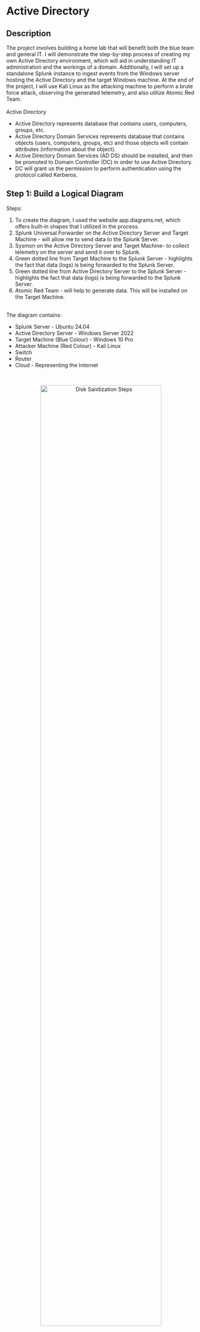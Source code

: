 # Active Directory

<h2>Description</h2>
The project involves building a home lab that will benefit both the blue team and general IT. I will demonstrate the step-by-step process of creating my own Active Directory environment, which will aid in understanding IT administration and the workings of a domain. Additionally, I will set up a standalone Splunk instance to ingest events from the Windows server hosting the Active Directory and the target Windows machine. At the end of the project, I will use Kali Linux as the attacking machine to perform a brute force attack, observing the generated telemetry, and also utilize Atomic Red Team.
<br /><br />
Active Directory
<ul>
  <li>Active Directory represents database that contains users, computers, groups, etc.</li>
  <li>Active Directory Domain Services represents database that contains objects (users, computers, groups, etc) and those objects will contain attributes (information about the object).</li>
  <li>Active Directory Domain Services (AD DS) should be installed, and then be promoted to Domain Controller (DC) in order to use Active Directory.</li>
  <li>DC will grant us the permission to perform authentication using the protocol called Kerberos.</li>
</ul>


<h2>Step 1: Build a Logical Diagram </h2>
Steps: <br />
<ol>
  <li>To create the diagram, I used the website app.diagrams.net, which offers built-in shapes that I utilized in the process.</li>
  <li>Splunk Universal Forwarder on the Active Directory Server and Target Machine - will allow me to send data to the Splunk Server.</li>
  <li>Sysmon on the Active Directory Server and Target Machine- to collect telemetry on the server and send it over to Splunk.</li>
  <li>Green dotted line from Target Machine to the Splunk Server - highlights the fact that data (logs) is being forwarded to the Splunk Server.</li>
  <li>Green dotted line from Active Directory Server to the Splunk Server - highlights the fact that data (logs) is being forwarded to the Splunk Server.</li>
  <li>Atomic Red Team - will help to generate data. This will be installed on the Target Machine.</li>
</ol> <br /> 
The diagram contains:<br />
<ul>
  <li>Splunk Server - Ubuntu 24.04</li>
  <li>Active Directory Server - Windows Server 2022</li>
  <li>Target Machine (Blue Colour) - Windows 10 Pro</li>
  <li>Attacker Machine (Red Colour) - Kali Linux</li>
  <li>Switch</li>
  <li>Router</li>
  <li>Cloud - Representing the Internet</li>
</ul>
<br />
<p align="center">
<img src="https://i.imgur.com/AO7JaMr.png" height="80%" width="80%" alt="Disk Sanitization Steps"/>
<br />

  
<h2>Step 2: Install Virtual Machines </h2>
OS to be installed:<br />
<ul>
  <li>Windows Server 2022</li>
  <li>Windows 10 Pro</li>
  <li>Kali Linux</li>
  <li>Ubuntu 24.04</li>
</ul>
Steps: <br />
<ol>
  <li>Download the ISO files of the OS mentioned above.</li>
    <p align="center">a. Windows 10 Pro<br />
    <img src="https://i.imgur.com/nd17Dn7.png" height="80%" width="80%" alt="Disk Sanitization Steps"/>
    <br />
    b. Kali Linux<br /><p align="center">
    <img src="https://i.imgur.com/RbGf5Ju.png" height="80%" width="80%" alt="Disk Sanitization Steps"/>
    <br />
    c. Windows Server 2022 <br /><p align="center">
    <img src="https://i.imgur.com/NTJigBn.png" height="80%" width="80%" alt="Disk Sanitization Steps"/>
    <br />
    <img src="https://i.imgur.com/DgMWyQr.png" height="80%" width="80%" alt="Disk Sanitization Steps"/>
    <br /><p align="left">
     * I have selected the 2nd option as it will offer a Desktop mode experience rather than a CLI. <br />
     * As the goal is to perform a simple active directory lab, there is no need to download the Datacentre version as it contains advanced features and can be useful if to host many virtual machines on it.<br />
    <p align="center"><img src="https://i.imgur.com/a68sHJG.png" height="80%" width="80%" alt="Disk Sanitization Steps"/>
    <br />
    <img src="https://i.imgur.com/C1zRs3h.png" height="80%" width="80%" alt="Disk Sanitization Steps"/>
    <br />
    d. Ubuntu 24.04 <br />
    <p align="left"> * In comparison to the other OS, I have set the Ubuntu Server to contain 8GB of RAM, 2 Processors and a Disk Size of 100GB as this represents the Splunk Server and it will ingest a lot of data (from AD Server and Target Machine) and I will be running searches on it. <br />
    <p align="center">
    <img src="https://i.imgur.com/xgdes8W.png" height="80%" width="80%" alt="Disk Sanitization Steps"/>
    <br />
    <p align="left"> 
      * Command: sudo apt-get update && sudo apt-get upgrade -y <br />
      * This command will update and upgrade all the repositories. <br />
    <p align="center">
    <img src="https://i.imgur.com/dx7jPjn.png" height="80%" width="80%" alt="Disk Sanitization Steps"/>
    <br />
</ol>


<h2>Step 3: Install & Configure Software </h2>
Software to be installed: <br />
<ul>
  <li>Sysmon</li>
  <li>Splunk</li>
</ul>
Steps: <br />
<ol>
  <li>Setup NAT Network</li>
    <ul>
      <li>Set the network settings to NAT network to ensure that the virtual machines are set up to the same network and have internet access.</li>
      <li>Click Tools -> Bullet points -> Network -> NAT Networks -> Create -> Set the IPv4 Prefix to the one set up in the diagram -> Apply</li>
    </ul>
    <p align="center">
      <img src="https://i.imgur.com/JrSuq75.png" height="80%" width="80%" alt="Disk Sanitization Steps"/>
    <br /> <p align="left">
  <li>Change the machines network settings to NatNetwork</li>
    <ul>
      <li>Splunk -> Settings -> Network -> Change "Attached to" from NAT to NAT Network -> OK</li>
    </ul>
      <p align="center">
        <img src="https://i.imgur.com/MPYDyiF.png" height="80%" width="80%" alt="Disk Sanitization Steps"/>
      <br /> <p align="left">
  <li>Setup Splunk Server</li>
     <ul>
        <li>On the diagram I setup the static IP to 192.168.10.0/24</li>
        <li>Setp up a static IP on the Splunk server to reflect the diagram IP.</li>
          <p align="center">
            <img src="https://i.imgur.com/VJAFvgv.png" height="80%" width="80%" alt="Disk Sanitization Steps"/>
          <br /> <p align="left">
        <li>Set DHCP from true to no, as we don't want any DHCP as the server requires to have a set IP.</li>
        <li>Add "addresses:[192.168.10.10/24]". This sets the IP address of the server.</li>
        <li>Add "nameserver:   addresses:[8.8.8.8]". This contains the DNS IP that I want to set up.</li>
        <li>Add "routes:   -to: default     via:192.168.10.1" which adds a default route through the gateway.</li>
          <p align="center">
            <img src="https://i.imgur.com/ZDBOZ1y.png" height="80%" width="80%" alt="Disk Sanitization Steps"/>
          <br /> <p align="left">
        <li>Configure the changes by running sudo netplan apply.</li>
        <li>Use command "ip a" to check if the IP address has changed to the one I wanted.</li>
        <li>Run ping command on google.com to check if the connection has been established with ip 8.8.8.8 - google ip address.</li>
            <p align="center">
              <img src="https://i.imgur.com/IiZAt7h.png" height="80%" width="80%" alt="Disk Sanitization Steps"/>
            <br /> <p align="left">
        <li>Create a splunk account on splunk.com.</li>
        <li>Get the Splunk Enterprise free trial. Select Linux download and download the .deb file.</li>
        <li>Install guest add-ons for virtual box.</li>
              <p align="center">
                <img src="https://i.imgur.com/00uBOGy.png" height="80%" width="80%" alt="Disk Sanitization Steps"/>
              <br /> <p align="left">
        <li>Click Devices -> Shared Folders -> Shared Folders settings</li>
        <li>Create new folder</li>
        <li>Reboot the machine by typing sudo reboot.</li>
              <p align="center">
                <img src="https://i.imgur.com/SrcEVTs.png" height="80%" width="80%" alt="Disk Sanitization Steps"/>
              <br /> <p align="left">
        <li>Add the user to the vbox SF group.</li>
        <li>Type sudo adduser ad vboxsf.</li>
        <li>Type sudo apt-get install virtualbox-guest-utils to install the guest utils.</li>
        <li>Reboot the machine and repeat the process of adding the new user.</li>
        <li>Create a new directory called share by typing mkdir share and mount it to the share directory.</li>
        <li>This has give us access to the folder that is on my machine so I can start to download the splunk enterprise.</li>
              <p align="center">
                <img src="https://i.imgur.com/16H9AMs.png" height="80%" width="80%" alt="Disk Sanitization Steps"/>
              <br /> <p align="left">
              <p align="center">
                <img src="https://i.imgur.com/myedkCl.png" height="80%" width="80%" alt="Disk Sanitization Steps"/>
              <br /> <p align="left">
        <li>Install Splunk Enterprise.</li>
        <li>Move to the /opt/splunk.</li>
        <li>All the users and groups belong to splunk. This means that it limits the permissions to that user.</li>
        <li>Change into the user splunk by typing sudo -u splunk bash.</li>
              <p align="center">
                <img src="https://i.imgur.com/TVtOigY.png" height="80%" width="80%" alt="Disk Sanitization Steps"/>
              <br /> <p align="left">
        <li>Move to the directory called bin. There are the binaries files that splunk can use.</li>
        <li>Start Splunk.</li>
              <p align="center">
                <img src="https://i.imgur.com/FlhedMg.png" height="80%" width="80%" alt="Disk Sanitization Steps"/>
              <br /> <p align="left">
        <li>Run the command "sudo ./splunk enable boot-start -user splunk" to make sure that Splunk starts up every time the virtual machine reboots on user splunk.</li>
              <p align="center">
                <img src="https://i.imgur.com/qNOVnBO.png" height="80%" width="80%" alt="Disk Sanitization Steps"/>
              <br /> <p align="left">
     </ul>
  <li>Install Splunk Universal Forwarder and Sysmon on Target Machine and Active Directory Server</li>
  <ul>
    <li>The installation process is the same on both the target machine and server.</li> <br>
    <li>Rename the windows target machine to target-10 by going into settings -> About - > Rename.</li>
      <p align="center">
          <img src="https://i.imgur.com/iR29LxK.png" height="80%" width="80%" alt="Disk Sanitization Steps"/>
      <br /> <p align="left">
    <li>Change the machine's IP address.</li>
      <p align="center">
          <img src="https://i.imgur.com/72mYwaJ.png" height="80%" width="80%" alt="Disk Sanitization Steps"/>
      <br /> <p align="left">
        <p align="center">
          <img src="https://i.imgur.com/g0cknLZ.png" height="80%" width="80%" alt="Disk Sanitization Steps"/>
      <br /> <p align="left">
    <li>Test to check if we can access splunk from the target machine by accessing the splunk's ip address followed by port 8000.</li>
        <p align="center">
          <img src="https://i.imgur.com/fPZF062.png" height="80%" width="80%" alt="Disk Sanitization Steps"/>
      <br /> <p align="left">
    <li>Install Splunk Universal Forwarder from splunk.com website.</li>
    <li>During the installation process the username allocated is "admin".</li>
    <li>The Receiving Indexer IP address will be the Splunk Server that I created "192.168.10.10" and leave the default receiving port as 9997.</li>
        <p align="center">
          <img src="https://i.imgur.com/ea8LaEP.png" height="80%" width="80%" alt="Disk Sanitization Steps"/>
      <br /> <p align="left">
    <li>Download Sysmon by sysinternals.</li>
    <li>The Sysmon configuration that I will be using is the one by olaf.</li>
    <li>Select sysmonconfig.xml and download the raw version fo the file.</li>
    <li>Run PowerShell admin version and run the following commands:</li>
        <ul>
          <li>Navigate to the folder that the Sysmon is.</li>
          <li>Run Sysmon64 executable file.</li>
          <li>The flag "-i" is used to specify a configuration file.</li>
        </ul>
    <p align="center">
          <img src="https://i.imgur.com/HIlcQFI.png" height="80%" width="80%" alt="Disk Sanitization Steps"/>
      <br /> <p align="left">
    <li>Instruct the Splunk folder on what I want to send over to the Splunk server.</li>
    <li>The file "inputs.conf" can be found by accessing the following path: C:\Program Files\SplunkUniversalForwareder\etc\system\default</li>
    <li>Instead of copying the inputs.conf file, I have created a new one under the C:\Program Files\SplunkUniversalForwareder\etc\system\local path so that the default settings are the same.</li>
    <li>Open the notepad in admin version and write the following text that will guide the Splunk Forwarder to push events related to Application, Security, System over the Splunk Server.</li>
        <p align="center">
          <img src="https://i.imgur.com/wHhi9Ua.png" height="80%" width="80%" alt="Disk Sanitization Steps"/>
      <br /> <p align="left">
    <li>Every time inputs.conf gets updated, the Splunk Universal Forwarder has to be restarted:</li>
        <ul>
          <li>Services -> Run as Administrator ->SplunkForwarder -> Log On -> select Local System account ->Aplly</li>
          <li>SplunkForwarder -> Restart</li>
        </ul>>
  </ul>
  <li>Finalise the splunk server configurations.</li>
  <ul>
    <li>Login into the splunk enterprise.</li>
    <li>Settings -> Indexes</li>
    <li>Because there is no endpoint index created, I had to create a new one called endpoint (considring that I previously setup the events to be sent oiver to an index called endpoint).</li>
    <p align="center">
          <img src="https://i.imgur.com/EyPM7G4.png" height="80%" width="80%" alt="Disk Sanitization Steps"/>
      <br /> <p align="left">
    <li>Enable Splunk Server to receive the data (Settings -> Forwarding and receiving -> Configure receiving -> New Receiving Port)</li>
    <p align="center">
          <img src="https://i.imgur.com/4PmjJOz.png" height="80%" width="80%" alt="Disk Sanitization Steps"/>
      <br /> <p align="left">
    <li>Check if the Splunk Server is receiving events.</li>
    <p align="center">
          <img src="https://i.imgur.com/cHtyaLx.png" height="80%" width="80%" alt="Disk Sanitization Steps"/>
      <br /> <p align="left">
  </ul>
</ol>


<h2>Step 4: Configure Active Directory </h2>
Steps: <br />
<ol>
  <li></li>
</ol>


<h2>Step 5: Generate Telemetry with Kali Linux & ART </h2>

- <b>Kali Linux</b> <br>
- <b>Sysmon</b> <br>
- <b>Install Atomic Red Team</b> <br>
